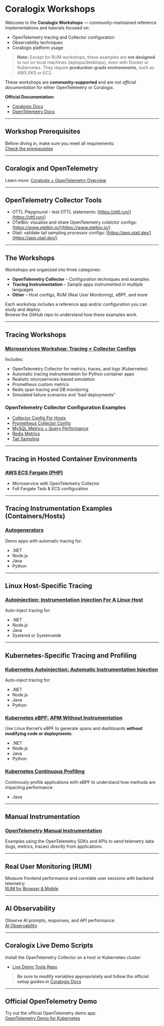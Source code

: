 # Coralogix Workshops

Welcome to the **Coralogix Workshops** — community-maintained reference implementations and tutorials focused on:

- OpenTelemetry tracing and Collector configuration
- Observability techniques
- Coralogix platform usage

> **Note:** Except for RUM workshops, these examples are **not designed** to run on local machines (laptops/desktops), even with Docker or Kubernetes. They require **production-grade environments**, such as AWS EKS or EC2.

These workshops are **community-supported** and are *not official documentation* for either OpenTelemetry or Coralogix.

**Official Documentation:**

- [Coralogix Docs](https://coralogix.com/docs/)
- [OpenTelemetry Docs](https://opentelemetry.io/)

---

## Workshop Prerequisites

Before diving in, make sure you meet all requirements:  
[Check the prerequisites](prereqs.md)

---

## Coralogix and OpenTelemetry

Learn more: [Coralogix + OpenTelemetry Overview](https://coralogix.com/docs/opentelemetry/getting-started/)

---

## OpenTelemetry Collector Tools  

- OTTL Playground - test OTTL statements: [https://ottl.run/](https://ottl.run/)  
- OTelBin: visualize and share OpenTelemetry colelctor configs: [https://www.otelbin.io/](https://www.otelbin.io/)  
- Otail: validate tail sampling processor configs: [https://app.otail.dev/](https://app.otail.dev/)  

---

## The Workshops

Workshops are organized into three categories:

- **OpenTelemetry Collector** – Configuration techniques and examples
- **Tracing Instrumentation** – Sample apps instrumented in multiple languages
- **Other** – Host configs, RUM (Real User Monitoring), eBPF, and more

Each workshop includes a reference app and/or configuration you can study and deploy.  
Browse the GitHub repo to understand how these examples work.

---

## Tracing Workshops

### [Microservices Workshop: Tracing + Collector Configs](otel/microservices/index.md)

Includes:

- OpenTelemetry Collector for metrics, traces, and logs (Kubernetes)
- Automatic tracing instrumentation for Python container apps
- Realistic microservices-based simulation
- Prometheus custom metrics
- Redis span tracing and DB monitoring
- Simulated failure scenarios and “bad deployments”

### OpenTelemetry Collector Configuration Examples

- [Collector Config For Hosts](otel/host/index.md)
- [Prometheus Collector Config](otel/prometheus/index.md)
- [MySQL Metrics + Query Performance](otel/mysql/index.md)
- [Redis Metrics](otel/redis/index.md)
- [Tail Sampling](otel/tailsampling/index.md)

---

## Tracing in Hosted Container Environments

### [AWS ECS Fargate (PHP)](otel/ecs-fargate/index.md)

- Microservice with OpenTelemetry Collector
- Full Fargate Task & ECS configuration
<!-- 
### [AWS ECS EC2 (Python/Node.js)](otel/ecs-ec2/index.md)

- OpenTelemetry Collector container setup
- Sample app container & CloudFormation template -->

---

## Tracing Instrumentation Examples (Containers/Hosts)

### [Autogenerators](otel/autogenerators/index.md)

Demo apps with automatic tracing for:

- .NET
- Node.js
- Java
- Python

---

## Linux Host-Specific Tracing

### [Autoinjection: Instrumentation Injection For A Linux Host](otel/autoinjection-linuxhost/index.md)

Auto-inject tracing for:

- .NET
- Node.js
- Java
- Systemd or Systemwide

---

## Kubernetes-Specific Tracing and Profiling

### [Kubernetes Autoinjection: Automatic Instrumentation Injection](otel/autoinjection-k8s/index.md)

Auto-inject tracing for:

- .NET
- Node.js
- Java
- Python

### [Kubernetes eBPF: APM Without Instrumentation](otel/ebpf/index.md)

Use Linux Kernel’s eBPF to generate spans and dashboards **without modifying code or deployments**:

- .NET
- Node.js
- Java
- Python

### [Kubernetes Continuous Profiling](otel/profiling/index.md)

Continously profile applications with eBPF to understand how methods are impacting performance:

- Java

---

## Manual Instrumentation

### [OpenTelemetry Manual Instrumentation](otel/manual-instrumentation/index.md)

Examples using the OpenTelemetry SDKs and APIs to send telemetry data (logs, metrics, traces) directly from applications.

---

## Real User Monitoring (RUM)

Measure frontend performance and correlate user sessions with backend telemetry:  
[RUM for Browser & Mobile](rum/index.md)

---

## AI Observability

Observe AI prompts, responses, and API performance:  
[AI Observability](ai/index.md)

---

## Coralogix Live Demo Scripts

Install the OpenTelemetry Collector on a host or Kubernetes cluster:

- [Live Demo Tools Repo](https://github.com/coralogix/workshops/tree/master/livedemotools)

> **Be sure to modify variables appropriately and follow the official setup guides in** [Coralogix Docs](https://coralogix.com/docs/)

---

## Official OpenTelemetry Demo

Try out the official OpenTelemetry demo app:  
[OpenTelemetry Demo for Kubernetes](otel/opentelemetrydemo/index.md)
